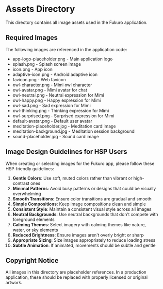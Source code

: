 # Assets Directory

This directory contains all image assets used in the Fukuro application.

## Required Images

The following images are referenced in the application code:

- app-logo-placeholder.png - Main application logo
- splash.png - Splash screen image
- icon.png - App icon
- adaptive-icon.png - Android adaptive icon
- favicon.png - Web favicon
- owl-character.png - Mimi owl character
- owl-avatar.png - Mimi avatar for chat
- owl-neutral.png - Neutral expression for Mimi
- owl-happy.png - Happy expression for Mimi
- owl-sad.png - Sad expression for Mimi
- owl-thinking.png - Thinking expression for Mimi
- owl-surprised.png - Surprised expression for Mimi
- default-avatar.png - Default user avatar
- meditation-placeholder.jpg - Meditation card image
- meditation-background.jpg - Meditation session background
- sound-placeholder.jpg - Sound card image

## Image Design Guidelines for HSP Users

When creating or selecting images for the Fukuro app, please follow these HSP-friendly guidelines:

1. **Gentle Colors**: Use soft, muted colors rather than vibrant or high-contrast ones
2. **Minimal Patterns**: Avoid busy patterns or designs that could be visually overwhelming
3. **Smooth Transitions**: Ensure color transitions are gradual and smooth
4. **Simple Compositions**: Keep image compositions clean and simple
5. **Consistent Style**: Maintain a consistent visual style across all images
6. **Neutral Backgrounds**: Use neutral backgrounds that don't compete with foreground elements
7. **Calming Themes**: Select imagery with calming themes like nature, water, or sky elements
8. **Reduced Brightness**: Ensure images aren't overly bright or sharp
9. **Appropriate Sizing**: Size images appropriately to reduce loading stress
10. **Subtle Animation**: If animated, movements should be subtle and gentle

## Copyright Notice

All images in this directory are placeholder references. In a production application, these should be replaced with properly licensed or original artwork.
